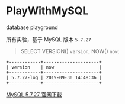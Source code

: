 # PlayWithMySQL

database playground

所有实验，基于 MySQL 版本 `5.7.27`

> SELECT VERSION() `version`, NOW() `now`;

```
+------------+---------------------+
| version    | now                 |
+------------+---------------------+
| 5.7.27-log | 2019-09-30 14:48:36 |
+------------+---------------------+
```

[MySQL 5.7.27 官网下载](https://dev.mysql.com/downloads/windows/installer/5.7.html)

